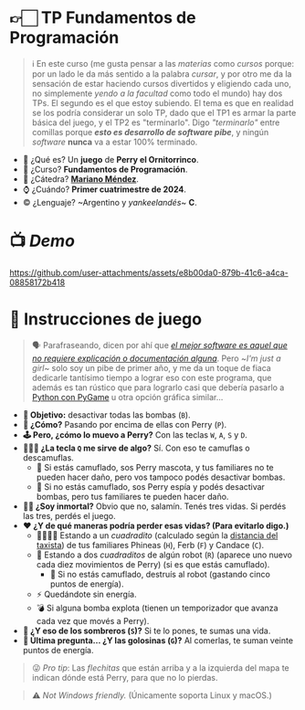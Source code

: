 # 👉🏻 TP Fundamentos de Programación
> ℹ️ En este curso (me gusta pensar a las _materias_ como _cursos_ porque: por un lado le da más sentido a la palabra _cursar_, y por otro me da la sensación de estar haciendo cursos divertidos y eligiendo cada uno, no simplemente _yendo a la facultad_ como todo el mundo) hay dos TPs. El segundo es el que estoy subiendo. El tema es que en realidad se los podría considerar un solo TP, dado que el TP1 es armar la parte básica del juego, y el TP2 es "terminarlo". Digo _"terminarlo"_ entre comillas porque **_esto es desarrollo de software pibe_**, y ningún _software_ **nunca** va a estar 100% terminado.
- 🤔 ¿Qué es? Un **juego** de **Perry el Ornitorrinco**.
- 🐾 ¿Curso? **Fundamentos de Programación**.
- 💊 ¿Cátedra? **[Mariano Méndez](https://fundamendez.com.ar)**.
- ⌚ ¿Cuándo? **Primer cuatrimestre de 2024**.
- ©️ ¿Lenguaje? ~Argentino y _yankeelandés_~ **C**.

# 📺 _Demo_
https://github.com/user-attachments/assets/e8b00da0-879b-41c6-a4ca-08858172b418

# 📏 Instrucciones de juego
> 🗣️ Parafraseando, dicen por ahí que _[el mejor software es aquel que no requiere explicación o documentación alguna](https://wptavern.com/the-best-documentation-is-no-documentation)_. Pero ~_I'm just a girl_~ solo soy un pibe de primer año, y me da un toque de fiaca dedicarle tantísimo tiempo a lograr eso con este programa, que además es tan rústico que para lograrlo casi que debería pasarlo a [Python con PyGame](https://github.com/LucasDondo/python_crash_course) u otra opción gráfica similar…
- **🎯 Objetivo:** desactivar todas las bombas (`B`).
- **🤔 ¿Cómo?** Pasando por encima de ellas con Perry (`P`).
- **🕹️ Pero, ¿cómo lo muevo a Perry?** Con las teclas `W`, `A`, `S` y `D`.
- **🕵🏻‍♂️ ¿La tecla `Q` me sirve de algo?** Sí. Con eso te camuflas o descamuflas.
  - 🐶 Si estás camuflado, sos Perry mascota, y tus familiares no te pueden hacer daño, pero vos tampoco podés desactivar bombas.
  - 🔫 Si no estás camuflado, sos Perry espía y podés desactivar bombas, pero tus familiares te pueden hacer daño.
- **💪🏻 ¿Soy inmortal?** Obvio que no, salamín. Tenés tres vidas. Si perdés las tres, perdés el juego.
- **❤️ ¿Y de qué maneras podría perder esas vidas? (Para evitarlo digo.)**
  - 👨‍👩‍👧‍👦 Estando a un _cuadradito_ (calculado según la [distancia del taxista](https://es.wikipedia.org/wiki/Geometr%C3%ADa_del_taxista)) de tus familiares Phineas (`H`), Ferb (`F`) y Candace (`C`).
  - 🤖 Estando a dos _cuadraditos_ de algún robot (`R`) (aparece uno nuevo cada diez movimientos de Perry) (si es que estás camuflado).
    - 🦾 Si no estás camuflado, destruís al robot (gastando cinco puntos de energía).
  - ⚡ Quedándote sin energía.
  - 💣 Si alguna bomba explota (tienen un temporizador que avanza cada vez que movés a Perry).
- **🎩 ¿Y eso de los sombreros (`S`)?** Si te lo pones, te sumas una vida.
- **🍬 Última pregunta… ¿Y las golosinas (`G`)?** Al comerlas, te suman veinte puntos de energía.
> 😜 _Pro tip_: Las _flechitas_ que están arriba y a la izquierda del mapa te indican dónde está Perry, para que no lo pierdas.

> ⚠️ _Not Windows friendly._ (Únicamente soporta Linux y macOS.)
